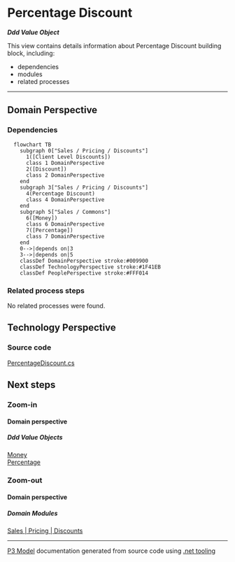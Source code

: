 ﻿
# Percentage Discount

***Ddd Value Object***  

This view contains details information about Percentage Discount building block, including:
- dependencies
- modules
- related processes  

---



## Domain Perspective


### Dependencies

```mermaid
  flowchart TB
    subgraph 0["Sales / Pricing / Discounts"]
      1([Client Level Discounts])
      class 1 DomainPerspective
      2([Discount])
      class 2 DomainPerspective
    end
    subgraph 3["Sales / Pricing / Discounts"]
      4(Percentage Discount)
      class 4 DomainPerspective
    end
    subgraph 5["Sales / Commons"]
      6([Money])
      class 6 DomainPerspective
      7([Percentage])
      class 7 DomainPerspective
    end
    0-->|depends on|3
    3-->|depends on|5
    classDef DomainPerspective stroke:#009900
    classDef TechnologyPerspective stroke:#1F41EB
    classDef PeoplePerspective stroke:#FFF014
```

### Related process steps

No related processes were found.  

## Technology Perspective


### Source code

[PercentageDiscount.cs](../../../../../../../../Sources/Sales/Sales.DeepModel/Pricing/Discounts/PercentageDiscount.cs)  

## Next steps


### Zoom-in


#### Domain perspective


##### Ddd Value Objects

[Money](../../Commons/Money.md)  
[Percentage](../../Commons/Percentage.md)  

### Zoom-out


#### Domain perspective


##### Domain Modules

[Sales | Pricing | Discounts](Discounts.md)  

---

[P3 Model](https://github.com/P3-model/P3-model) documentation generated from source code using [.net tooling](https://github.com/P3-model/P3-model-dotnet)